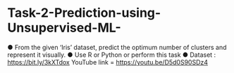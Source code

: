 # Task-2-Prediction-using-Unsupervised-ML-
● From the given ‘Iris’ dataset, predict the optimum number of clusters and represent it visually.
● Use R or Python or perform this task
● Dataset : https://bit.ly/3kXTdox
YouTube link = https://youtu.be/D5d0S90SDz4
